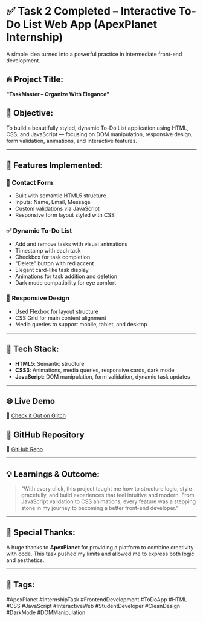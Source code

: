# ✅ Task 2 Completed – Interactive To-Do List Web App (ApexPlanet Internship)

A simple idea turned into a powerful practice in intermediate front-end development.

## 🔥 Project Title:  
**"TaskMaster – Organize With Elegance"**

## 🌟 Objective:
To build a beautifully styled, dynamic To-Do List application using HTML, CSS, and JavaScript — focusing on DOM manipulation, responsive design, form validation, animations, and interactive features.

---

## 🚀 Features Implemented:

### 📝 Contact Form  
- Built with semantic HTML5 structure  
- Inputs: Name, Email, Message  
- Custom validations via JavaScript  
- Responsive form layout styled with CSS  

### ✅ Dynamic To-Do List  
- Add and remove tasks with visual animations  
- Timestamp with each task  
- Checkbox for task completion  
- "Delete" button with red accent  
- Elegant card-like task display  
- Animations for task addition and deletion  
- Dark mode compatibility for eye comfort  

### 📱 Responsive Design  
- Used Flexbox for layout structure  
- CSS Grid for main content alignment  
- Media queries to support mobile, tablet, and desktop  

---

## 🎨 Tech Stack:
- **HTML5**: Semantic structure
- **CSS3**: Animations, media queries, responsive cards, dark mode
- **JavaScript**: DOM manipulation, form validation, dynamic task updates

---

## 🌐 Live Demo  
🔗 [Check it Out on Glitch](https://preneetha-todo-list-webproject.glitch.me)

## 📂 GitHub Repository  
🔗 [GitHub Repo](https://github.com/preneethayedida/TODO-List.git)

---

## 💡 Learnings & Outcome:
> "With every click, this project taught me how to structure logic, style gracefully, and build experiences that feel intuitive and modern. From JavaScript validation to CSS animations, every feature was a stepping stone in my journey to becoming a better front-end developer."

---

## 🙏 Special Thanks:
A huge thanks to **ApexPlanet** for providing a platform to combine creativity with code. This task pushed my limits and allowed me to express both logic and aesthetics.

---

## 📌 Tags:  
#ApexPlanet #InternshipTask #FrontendDevelopment #ToDoApp #HTML #CSS #JavaScript #InteractiveWeb #StudentDeveloper #CleanDesign #DarkMode #DOMManipulation

